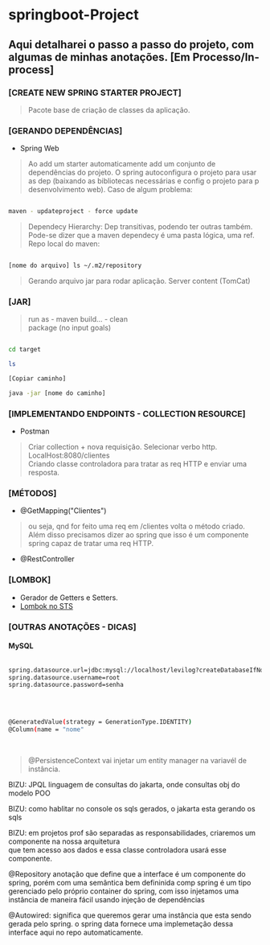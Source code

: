 # springboot-Project
 
## Aqui detalharei o passo a passo do projeto, com algumas de minhas anotações. [Em Processo/In-process]

### [CREATE NEW SPRING STARTER PROJECT]

> Pacote base de criação de classes da aplicação. 

### [GERANDO DEPENDÊNCIAS]
- Spring Web 
> Ao add um starter automaticamente add um conjunto de dependências do projeto. O spring autoconfigura o projeto para usar as dep (baixando as bibliotecas necessárias e config o projeto para p desenvolvimento web).
> Caso de algum problema: 
```sh

maven - updateproject - force update

```

> Dependecy Hierarchy: Dep transitivas, podendo ter outras também. Pode-se dizer que a maven dependecy é uma pasta lógica, uma ref. <br>
> Repo local do maven: 
```sh

[nome do arquivo] ls ~/.m2/repository

```
> Gerando arquivo jar para rodar aplicação. Server content (TomCat)

### [JAR]
> run as - maven build... - clean <br>
> package (no input goals)
```sh

cd target 

ls

[Copiar caminho]

java -jar [nome do caminho]

```

### [IMPLEMENTANDO ENDPOINTS - COLLECTION RESOURCE]
- Postman
> Criar collection + nova requisição. Selecionar verbo http. LocalHost:8080/clientes <br>
> Criando classe controladora para tratar as req HTTP e enviar uma resposta. 

### [MÉTODOS]
- @GetMapping("Clientes")
> ou seja, qnd for feito uma req em /clientes volta o método criado. <br>
> Além disso precisamos dizer ao spring que isso é um componente spring capaz de tratar uma req HTTP.
- @RestController

### [LOMBOK]
- Gerador de Getters e Setters. 
- <a href="https://www.youtube.com/watch?v=W0ywxkvc4_M">Lombok no STS</a> 

### [OUTRAS ANOTAÇÕES - DICAS]

#### MySQL

```sh

spring.datasource.url=jdbc:mysql://localhost/levilog?createDatabaseIfNotExist=true&serverTimezone=UTC
spring.datasource.username=root
spring.datasource.password=senha

```

<br> 

```sh

@GeneratedValue(strategy = GenerationType.IDENTITY)
@Column(name = "nome"

```
<br>

> @PersistenceContext vai injetar um entity manager na variavél de instância. <br>

BIZU: JPQL linguagem de consultas do jakarta, onde consultas obj do modelo POO <br>

BIZU: como hablitar no console os sqls gerados, o jakarta esta gerando os sqls <br>

BIZU: em projetos prof são separadas as responsabilidades, criaremos um componente na nossa arquitetura  
que tem acesso aos dados e essa classe controladora usará esse componente. <br>

@Repository anotação que define que a interface é um componente do spring, porém com uma semântica bem defininida 
comp spring é um tipo gerenciado pelo próprio container do spring, com isso injetamos uma instância de maneira fácil
usando injeção de dependências <br>


@Autowired: significa que queremos gerar uma instância que esta sendo gerada pelo spring. o spring data fornece uma implemetação 
dessa interface aqui no repo automaticamente. 
<br>
